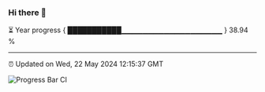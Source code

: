 ### Hi there 👋

⏳ Year progress { ███████████▁▁▁▁▁▁▁▁▁▁▁▁▁▁▁▁▁▁▁ } 38.94 %

---

⏰ Updated on Wed, 22 May 2024 12:15:37 GMT

![Progress Bar CI](https://github.com/Shyam-Makwana/GitHub-Actions-Demo/workflows/Progress%20Bar%20CI/badge.svg)
